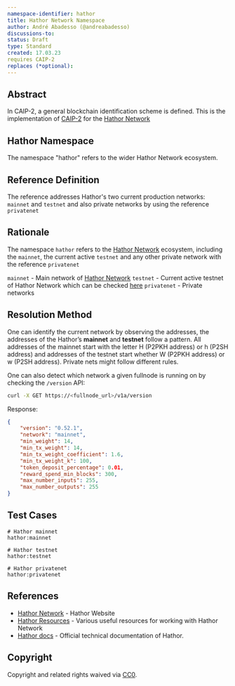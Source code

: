 ```yaml
---
namespace-identifier: hathor
title: Hathor Network Namespace
author: André Abadesso (@andreabadesso)
discussions-to:
status: Draft
type: Standard
created: 17.03.23
requires CAIP-2
replaces (*optional):
---
```



## Abstract

In CAIP-2, a general blockchain identification scheme is defined. This is the implementation of [CAIP-2](https://github.com/ChainAgnostic/CAIPs/blob/master/CAIPs/caip-2.md) for the [Hathor Network](https://hathor.network/)

## Hathor Namespace

The namespace "hathor" refers to the wider Hathor Network ecosystem.

## Reference Definition

The reference addresses Hathor's two current production networks:  `mainnet` and `testnet` and also private networks by using the reference `privatenet`

## Rationale

The namespace `hathor` refers to the [Hathor Network](https://hathor.network/) ecosystem, including the `mainnet`, the current active `testnet` and any other private network with the reference `privatenet`

`mainnet` - Main network of [Hathor Network](https://hathor.network)
`testnet` - Current active testnet of Hathor Network which can be checked [here](https://hathor.network/testnet/)
`privatenet` - Private networks

## Resolution Method

One can identify the current network by observing the addresses, the addresses of the Hathor’s **mainnet** and **testnet** follow a pattern. All addresses of the mainnet start with the letter H (P2PKH address) or h (P2SH address) and addresses of the testnet start whether W (P2PKH address) or w (P2SH address). Private nets might follow different rules.

One can also detect which network a given fullnode is running on by checking the `/version` API:

```bash
curl -X GET https://<fullnode_url>/v1a/version
```

Response:

```json
{
	"version": "0.52.1",
	"network": "mainnet",
	"min_weight": 14,
	"min_tx_weight": 14,
	"min_tx_weight_coefficient": 1.6,
	"min_tx_weight_k": 100,
	"token_deposit_percentage": 0.01,
	"reward_spend_min_blocks": 300,
	"max_number_inputs": 255,
	"max_number_outputs": 255
}
```


## Test Cases

```
# Hathor mainnet
hathor:mainnet

# Hathor testnet
hathor:testnet

# Hathor privatenet
hathor:privatenet
```

## References
* [Hathor Network](https://hathor.network/) - Hathor Website
* [Hathor Resources](https://hathor.network/resources/) - Various useful resources for working with Hathor Network
* [Hathor docs](https://docs.hathor.network) - Official technical documentation of Hathor.

## Copyright

Copyright and related rights waived via [CC0](https://creativecommons.org/publicdomain/zero/1.0/).

